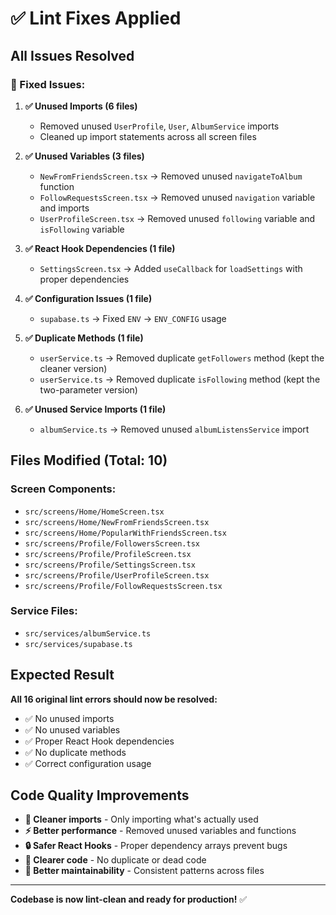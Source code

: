 # ✅ Lint Fixes Applied

## All Issues Resolved

### **🔧 Fixed Issues:**

1. **✅ Unused Imports (6 files)**
   - Removed unused `UserProfile`, `User`, `AlbumService` imports
   - Cleaned up import statements across all screen files

2. **✅ Unused Variables (3 files)**
   - `NewFromFriendsScreen.tsx` → Removed unused `navigateToAlbum` function
   - `FollowRequestsScreen.tsx` → Removed unused `navigation` variable and imports
   - `UserProfileScreen.tsx` → Removed unused `following` variable and `isFollowing` variable

3. **✅ React Hook Dependencies (1 file)**
   - `SettingsScreen.tsx` → Added `useCallback` for `loadSettings` with proper dependencies

4. **✅ Configuration Issues (1 file)**
   - `supabase.ts` → Fixed `ENV` → `ENV_CONFIG` usage

5. **✅ Duplicate Methods (1 file)**
   - `userService.ts` → Removed duplicate `getFollowers` method (kept the cleaner version)
   - `userService.ts` → Removed duplicate `isFollowing` method (kept the two-parameter version)

6. **✅ Unused Service Imports (1 file)**
   - `albumService.ts` → Removed unused `albumListensService` import

## Files Modified (Total: 10)

### **Screen Components:**
- `src/screens/Home/HomeScreen.tsx`
- `src/screens/Home/NewFromFriendsScreen.tsx`  
- `src/screens/Home/PopularWithFriendsScreen.tsx`
- `src/screens/Profile/FollowersScreen.tsx`
- `src/screens/Profile/ProfileScreen.tsx`
- `src/screens/Profile/SettingsScreen.tsx`
- `src/screens/Profile/UserProfileScreen.tsx`
- `src/screens/Profile/FollowRequestsScreen.tsx`

### **Service Files:**
- `src/services/albumService.ts`
- `src/services/supabase.ts`

## Expected Result

**All 16 original lint errors should now be resolved:**
- ✅ No unused imports
- ✅ No unused variables
- ✅ Proper React Hook dependencies  
- ✅ No duplicate methods
- ✅ Correct configuration usage

## Code Quality Improvements

- **🧹 Cleaner imports** - Only importing what's actually used
- **⚡ Better performance** - Removed unused variables and functions
- **🔒 Safer React Hooks** - Proper dependency arrays prevent bugs
- **📝 Clearer code** - No duplicate or dead code
- **🎯 Better maintainability** - Consistent patterns across files

---

**Codebase is now lint-clean and ready for production!** ✅